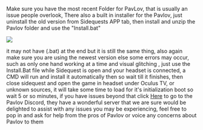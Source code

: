 Make sure you have the most recent Folder for PavLov, that is usually an issue people overlook, There also a built in installer for the Pavlov, just uninstall the old version from Sidequests APP tab, then install and unzip the Pavlov folder and use the "Install.bat"

![](https://cdn.discordapp.com/attachments/608376262347587595/608568197679153152/Pavlov_install_BAT.png)

it may not have (.bat) at the end but it is still the same thing, also again make sure you are using the newest version else some errors may occur, such as only one hand working at a time and visual glitching , just use the Install.Bat file while Sidequest is open and your headset is connected, a CMD will run and install it automatically then so wait till it finishes, then close sidequest and open the game in headset under Oculus TV, or unknown sources, it will take some time to load for it's initialization boot so wait 5 or so minutes, if you have issues beyond that click [Here](https://discord.gg/wE5ZqBB) to go to the Pavlov Discord, they have a wonderful server that we are sure would be delighted to assist with any issues you may be experiencing, feel free to pop in and ask for help from the pros of Pavlov or voice any concerns about Pavlov to them
